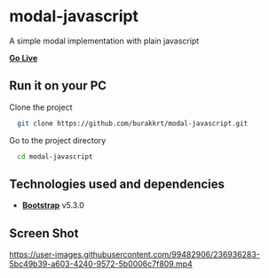 # modal-javascript

A simple modal implementation with plain javascript

[**Go Live**](https://burakkrt.github.io/modal-javascript/)

## Run it on your PC

Clone the project

```bash
  git clone https://github.com/burakkrt/modal-javascript.git
```

Go to the project directory

```bash
  cd modal-javascript
```

## Technologies used and dependencies

- [**Bootstrap**](https://getbootstrap.com) v5.3.0

## Screen Shot

https://user-images.githubusercontent.com/99482906/236936283-5bc49b39-a603-4240-9572-5b0006c7f809.mp4

